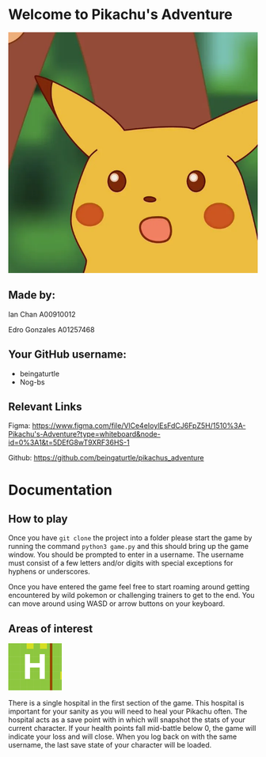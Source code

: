 # Welcome to Pikachu's Adventure


![Pikachu Suprise Face](./pikachu_face.png)


## Made by:

Ian Chan A00910012

Edro Gonzales A01257468

## Your GitHub username:

-   beingaturtle
-   Nog-bs

## Relevant Links

Figma: https://www.figma.com/file/VlCe4eIoylEsFdCJ6FpZ5H/1510%3A-Pikachu's-Adventure?type=whiteboard&node-id=0%3A1&t=5DEfG8wT9XRF36HS-1

Github: https://github.com/beingaturtle/pikachus_adventure

# Documentation

## How to play
Once you have `git clone` the project into a folder please start the game by running the command
`python3 game.py` and this should bring up the game window. You should be prompted to enter in a username.
The username must consist of a few letters and/or digits with special exceptions for hyphens or underscores. 

Once you have entered the game feel free to start roaming around getting encountered by wild pokemon or challenging trainers to get to the end. You can move around using WASD or arrow buttons on your keyboard.

## Areas of interest

![Hospital](hospital_sample.png)

There is a single hospital in the first section of the game. This hospital is important for your sanity as
you will need to heal your Pikachu often. The hospital acts as a save point with in which will snapshot the stats of your current character. If your health points fall mid-battle below 0, the game will indicate your loss and will close. When you log back on with the same username, the last save state of your character will be loaded.





